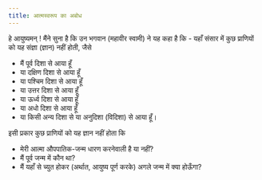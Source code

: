 ```yaml
---
title: आत्मस्वरूप का अबोध
---
```


<sutra-meaning>

हे आयुष्यमन् ! मैंने सुना है कि उन भगवान (महावीर स्वामी) ने यह कहा है कि - यहाँ संसार में कुछ प्राणियों को यह संज्ञा (ज्ञान) नहीं होती, जैसे

<div class="flex-grandchild tip-yellow">

- मैं पूर्व दिशा से आया हूँ
- या दक्षिण दिशा से आया हूँ 
- या पश्चिम दिशा से आया हूँ 
- या उत्तर दिशा से आया हूँ 
- या ऊर्ध्व दिशा से आया हूँ 
- या अधो दिशा से आया हूँ 
- या किसी अन्य दिशा से या अनुदिशा (विदिशा) से आया हूँ।

</div>

इसी प्रकार कुछ प्राणियों को यह ज्ञान नहीं होता कि 
- मेरी आत्मा औपपातिक-जन्म धारण करनेवाली है या नहीं? 
- मैं पूर्व जन्म में कौन था? 
- मैं यहाँ से च्युत होकर (अर्थात, आयुष्य पूर्ण करके) अगले जन्म में क्या होऊँगा? 

<!-- हे आयुष्यमान, मैंने सुना है कि भगवान महावीर स्वामी ने इस प्रकार कहा है कि - इस संसार में कितने ही प्राणियों को यह ज्ञान नहीं होता हैं कि - मैं पूर्व दिशा से आया हूँ या दक्षिण दिशा से आया हूँ या पश्चिम दिशा से आया हूँ या उत्तर दिशा से आया हूँ या ऊर्ध्व दिशा से आया हूँ या अधो दिशा से आया हूँ या कोई अन्य दिशा से या विदिशा से आया हूँ।

किसी प्राणी को यह ज्ञान भी नहीं होता है कि - मेरी आत्मा औपपातिक-जन्म धारण करनेवाली है या नहीं, मैं कहाँ से च्यवन करके यहाँ पर आया हूँ, और यह आयुष्य पूर्ण करके परलोक में कहा जाऊँगा।  -->

</sutra-meaning>
